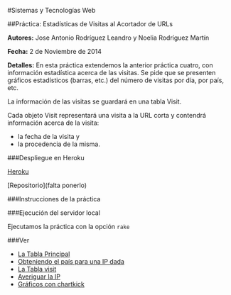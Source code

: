 #Sistemas y Tecnologías Web 

##Práctica: Estadísticas de Visitas al Acortador de URLs

**Autores:** Jose Antonio Rodríguez Leandro y Noelia Rodríguez Martín
			 
**Fecha:** 2 de Noviembre de 2014

**Detalles:**  En esta práctica extendemos la anterior práctica cuatro, con información estadística acerca de las visitas. Se pide que se presenten gráficos estadísticos (barras, etc.) del número de visitas por día, por país, etc.

La información de las visitas se guardará en una tabla Visit.

Cada objeto Visit representará una visita a la URL corta y contendrá información acerca de la visita:

*    la fecha de la visita y
*    la procedencia de la misma.



###Despliegue en Heroku

[Heroku](http://estadistica.herokuapp.com/)

[Repositorio](falta ponerlo)

###Instrucciones de la práctica




###Ejecución del servidor local

Ejecutamos la práctica con la opción `rake`

###Ver

* [La Tabla Principal](http://nereida.deioc.ull.es/~lpp/perlexamples/node487.html#SECTION0316100010000000000000)
* [Obteniendo el país para una IP dada](http://nereida.deioc.ull.es/~lpp/perlexamples/node487.html#SECTION0316100020000000000000)
* [La Tabla visit](http://nereida.deioc.ull.es/~lpp/perlexamples/node487.html#SECTION0316100030000000000000)
* [Averiguar la IP](http://nereida.deioc.ull.es/~lpp/perlexamples/node487.html#SECTION0316100040000000000000)
* [Gráficos con chartkick](http://nereida.deioc.ull.es/~lpp/perlexamples/node487.html#SECTION0316100050000000000000)


